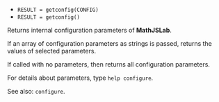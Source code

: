 * `RESULT = getconfig(CONFIG)`
* `RESULT = getconfig()`

Returns internal configuration parameters of **MathJSLab**.

If an array of configuration parameters as strings is passed, returns the values of selected parameters.

If called with no parameters, then returns all configuration parameters.

For details about parameters, type `help configure`.

See also: `configure`.
